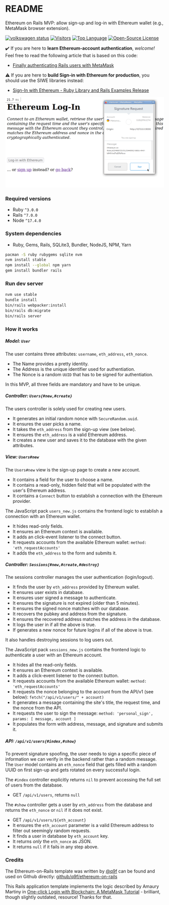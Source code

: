 # README

Ethereum on Rails MVP: allow sign-up and log-in with Ethereum wallet (e.g., MetaMask browser extension).

[![volkswagen status](https://auchenberg.github.io/volkswagen/volkswargen_ci.svg?v=1)](https://github.com/auchenberg/volkswagen)
[![Visitors](https://hits.seeyoufarm.com/api/count/incr/badge.svg?url=https%3A%2F%2Fgithub.com%2Fq9f%2Fethereum-on-rails&count_bg=%2379C83D&title_bg=%23555555&icon=rubygems.svg&icon_color=%23FF0000&title=visitors&edge_flat=false)](https://hits.seeyoufarm.com)
[![Top Language](https://img.shields.io/github/languages/top/q9f/ethereum-on-rails?color=red)](https://github.com/q9f/ethereum-on-rails/pulse)
[![Open-Source License](https://img.shields.io/github/license/q9f/ethereum-on-rails)](LICENSE)

:heavy_check_mark: If you are here to **learn Ethereum-account authentication**, _welcome!_ Feel free to read the following article that is based on this code:
* [Finally authenticating Rails users with MetaMask](https://dev.to/q9/finally-authenticating-rails-users-with-metamask-3fj)

:warning: If you are here to **build Sign-in with Ethereum for production**, you should use the SIWE libraries instead:
* [Sign-In with Ethereum - Ruby Library and Rails Examples Release](https://blog.spruceid.com/sign-in-with-ethereum-ruby-library-release-and-rails-examples/)

![Screenshot of the log-in page](./img/screenshot.png)

### Required versions

* Ruby `^3.0.0`
* Rails `^7.0.0`
* Node `^17.4.0`

### System dependencies

* Ruby, Gems, Rails, SQLite3, Bundler, NodeJS, NPM, Yarn

```bash
pacman -S ruby rubygems sqlite nvm
nvm install stable
npm install --global npm yarn
gem install bundler rails
```

### Run dev server

```bash
nvm use stable
bundle install
bin/rails webpacker:install
bin/rails db:migrate
bin/rails server
```

### How it works

##### Model: `User`

The user contains three attributes: `username`, `eth_address`, `eth_nonce`.
- The Name provides a pretty identity.
- The Address is the unique identifier used for authentiation.
- The Nonce is a random `UUID` that has to be signed for authentiation.

In this MVP, all three fields are mandatory and have to be unique.

##### Controller: `Users{#new,#create}`

The users controller is solely used for creating new users.
- It generates an initial random nonce with `SecureRandom.uuid`.
- It ensures the user picks a name.
- It takes the `eth_address` from the sign-up view (see below).
- It ensures the `eth_address` is a valid Ethereum address.
- It creates a new user and saves it to the database with the given attributes.

##### View: `Users#new`

The `Users#new` view is the sign-up page to create a new account.
- It contains a field for the user to choose a name.
- It contains a read-only, hidden field that will be populated with the user's Ethereum address.
- It contains a `Connect` button to establish a connection with the Ethereum provider.

The JavaScript pack `users_new.js` contains the frontend logic to establish a connection with an Ethereum wallet.
- It hides read-only fields.
- It ensures an Ethereum context is available.
- It adds an click-event listener to the connect button.
- It requests accounts from the available Ethereum wallet: `method: 'eth_requestAccounts'`
- It adds the `eth_address` to the form and submits it.

##### Controller: `Sessions{#new,#create,#destroy}`

The sessions controller manages the user authentication (login/logout).
- It finds the user by `eth_address` provided by Ethereum wallet.
- It ensures user exists in database.
- It ensures user signed a message to authenticate.
- It ensures the signature is not expired (older than 5 minutes).
- It ensures the signed nonce matches with our database.
- It recovers the pubkey and address from the signature.
- It ensures the recovered address matches the address in the database.
- It logs the user in if all the above is true.
- If generates a new nonce for future logins if all of the above is true.

It also handles destroying sessions to log users out.

The JavaScript pack `sessions_new.js` contains the frontend logic to authenticate a user with an Ethereum account.
- It hides all the read-only fields.
- It ensures an Ethereum context is available.
- It adds a click-event listener to the connect button.
- It requests accounts from the available Ethereum wallet: `method: 'eth_requestAccounts'`
- It requests the nonce belonging to the account from the API/v1 (see below): `fetch("/api/v1/users/" + account)`
- It generates a message containing the site's title, the request time, and the nonce from the API.
- It requests the user to sign the message: `method: 'personal_sign', params: [ message, account ]`
- It populates the form with address, message, and signature and submits it.

##### API: `/api/v1/users{#index,#show}`

To prevent signature spoofing, the user needs to sign a specific piece of information we can verify in the backend rather than a random message. The `User` model contains an `eth_nonce` field that gets filled with a random UUID on first sign-up and gets rotated on every successful login.

The `#index` controller explicitly returns `nil` to prevent accessing the full set of users from the database.
- GET `/api/v1/users`, returns `null`

The `#show` controller gets a user by `eth_address` from the database and returns the `eth_nonce` or `nil` if it does not exist.
- GET `/api/v1/users/${eth_account}`
- It ensures the `eth_account` parameter is a valid Ethereum address to filter out seemingly random requests.
- It finds a user in database by `eth_account` key.
- It returns _only_ the `eth_nonce` as JSON.
- It returns `null` if it fails in any step above.

### Credits

The Ethereum-on-Rails template was written by [@q9f](https://github.com/q9f) can be found and used on Github directly: [github/q9f/ethereum-on-rails](https://github.com/q9f/ethereum-on-rails/)

This Rails application template implements the logic described by Amaury Martiny in [One-click Login with Blockchain: A MetaMask Tutorial](https://www.toptal.com/ethereum/one-click-login-flows-a-metamask-tutorial) - brilliant, though slightly outdated, resource! Thanks for that.

